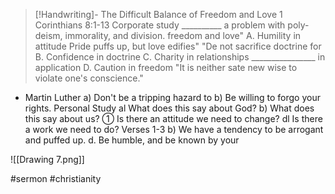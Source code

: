 > [!Handwriting]-
> The Difficult Balance of Freedom
> and Love
1 Corinthians
8:1-13
Corporate study
__________ a problem with
poly-deism, immorality, and division.
freedom and love"
A. Humility in attitude
Pride puffs up, but love edifies"
"De not sacrifice doctrine for
B. Confidence in doctrine
C. Charity in relationships
________________ in application
D. Caution in freedom
"It is neither sate new wise to
violate one's conscience."
- Martin Luther
a) Don't be a tripping hazard to
b) Be willing to forgo your rights.
Personal Study
al What does this say about God?
b) What does this say about us?
① Is there an attitude we need to change?
dl Is there a work we need to do?
Verses 1-3
b) We have a tendency to be
arrogant and puffed up.
d. Be humble, and be known by your

![[Drawing 7.png]]

#sermon
#christianity